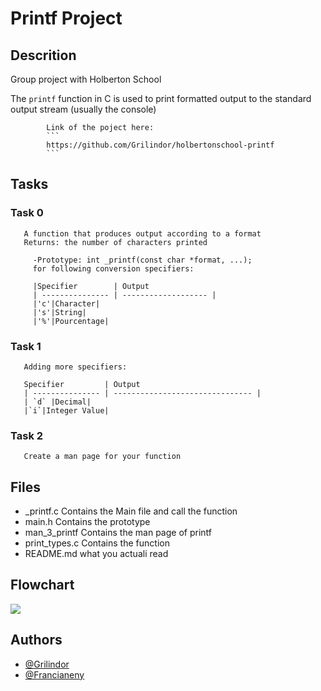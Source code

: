 # Printf Project


## Descrition

   Group project with Holberton School

   The `printf` function in C is used to print formatted output to the
   standard output stream (usually the console)

            Link of the poject here:
            ```
            https://github.com/Grilindor/holbertonschool-printf
            ```

## Tasks

   ### Task 0

       A function that produces output according to a format
       Returns: the number of characters printed

         -Prototype: int _printf(const char *format, ...);
         for following conversion specifiers:

         |Specifier        | Output
         | --------------- | ------------------- |
         |'c'|Character|
         |'s'|String|
         |'%'|Pourcentage|


   ### Task 1

       Adding more specifiers:

       Specifier         | Output
       | --------------- | ------------------------------- |
       | `d` |Decimal|
       |`i`|Integer Value|


   ### Task 2

       Create a man page for your function

## Files

   - _printf.c          Contains the Main file and call the function
   - main.h             Contains the prototype
   - man_3_printf       Contains the man page of printf
   - print_types.c      Contains the function
   - README.md          what you actuali read
## Flowchart

   <img src="https://private-user-images.githubusercontent.com/142676617/317690032-3e55544c-f52b-4448-a669-0f5f7c6c4589.png?jwt=eyJhbGciOiJIUzI1NiIsInR5cCI6IkpXVCJ9.eyJpc3MiOiJnaXRodWIuY29tIiwiYXVkIjoicmF3LmdpdGh1YnVzZXJjb250ZW50LmNvbSIsImtleSI6ImtleTUiLCJleHAiOjE3MTE2MzU0NzIsIm5iZiI6MTcxMTYzNTE3MiwicGF0aCI6Ii8xNDI2NzY2MTcvMzE3NjkwMDMyLTNlNTU1NDRjLWY1MmItNDQ0OC1hNjY5LTBmNWY3YzZjNDU4OS5wbmc_WC1BbXotQWxnb3JpdGhtPUFXUzQtSE1BQy1TSEEyNTYmWC1BbXotQ3JlZGVudGlhbD1BS0lBVkNPRFlMU0E1M1BRSzRaQSUyRjIwMjQwMzI4JTJGdXMtZWFzdC0xJTJGczMlMkZhd3M0X3JlcXVlc3QmWC1BbXotRGF0ZT0yMDI0MDMyOFQxNDEyNTJaJlgtQW16LUV4cGlyZXM9MzAwJlgtQW16LVNpZ25hdHVyZT1hMzk2ODNlZGQ3NTkyY2E3MTA1MWNmYTBiZGM2N2VlY2E1MjBkMzAyN2E4NThkZjliNWNjMGI0MjA0MzA1ZTUyJlgtQW16LVNpZ25lZEhlYWRlcnM9aG9zdCZhY3Rvcl9pZD0wJmtleV9pZD0wJnJlcG9faWQ9MCJ9.snB0hs0lQMB8sNiGPtnCyyzChB-vfS_9H26yaI-BuBI">

## Authors

   -    [@Grilindor](https://github.com/Grilindor)
   -    [@Francianeny](https://github.com/Francianeny)
